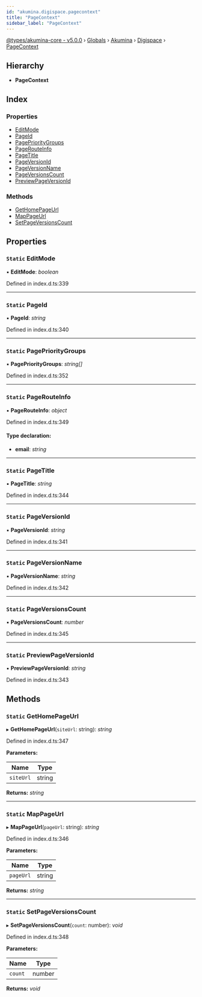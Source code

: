 ```yaml
---
id: "akumina.digispace.pagecontext"
title: "PageContext"
sidebar_label: "PageContext"
---
```


[@types/akumina-core - v5.0.0](../index.md) › [Globals](../globals.md) › [Akumina](../modules/akumina.md) › [Digispace](../modules/akumina.digispace.md) › [PageContext](akumina.digispace.pagecontext.md)

## Hierarchy

* **PageContext**

## Index

### Properties

* [EditMode](akumina.digispace.pagecontext.md#static-editmode)
* [PageId](akumina.digispace.pagecontext.md#static-pageid)
* [PagePriorityGroups](akumina.digispace.pagecontext.md#static-pageprioritygroups)
* [PageRouteInfo](akumina.digispace.pagecontext.md#static-pagerouteinfo)
* [PageTitle](akumina.digispace.pagecontext.md#static-pagetitle)
* [PageVersionId](akumina.digispace.pagecontext.md#static-pageversionid)
* [PageVersionName](akumina.digispace.pagecontext.md#static-pageversionname)
* [PageVersionsCount](akumina.digispace.pagecontext.md#static-pageversionscount)
* [PreviewPageVersionId](akumina.digispace.pagecontext.md#static-previewpageversionid)

### Methods

* [GetHomePageUrl](akumina.digispace.pagecontext.md#static-gethomepageurl)
* [MapPageUrl](akumina.digispace.pagecontext.md#static-mappageurl)
* [SetPageVersionsCount](akumina.digispace.pagecontext.md#static-setpageversionscount)

## Properties

### `Static` EditMode

▪ **EditMode**: *boolean*

Defined in index.d.ts:339

___

### `Static` PageId

▪ **PageId**: *string*

Defined in index.d.ts:340

___

### `Static` PagePriorityGroups

▪ **PagePriorityGroups**: *string[]*

Defined in index.d.ts:352

___

### `Static` PageRouteInfo

▪ **PageRouteInfo**: *object*

Defined in index.d.ts:349

#### Type declaration:

* **email**: *string*

___

### `Static` PageTitle

▪ **PageTitle**: *string*

Defined in index.d.ts:344

___

### `Static` PageVersionId

▪ **PageVersionId**: *string*

Defined in index.d.ts:341

___

### `Static` PageVersionName

▪ **PageVersionName**: *string*

Defined in index.d.ts:342

___

### `Static` PageVersionsCount

▪ **PageVersionsCount**: *number*

Defined in index.d.ts:345

___

### `Static` PreviewPageVersionId

▪ **PreviewPageVersionId**: *string*

Defined in index.d.ts:343

## Methods

### `Static` GetHomePageUrl

▸ **GetHomePageUrl**(`siteUrl`: string): *string*

Defined in index.d.ts:347

**Parameters:**

Name | Type |
------ | ------ |
`siteUrl` | string |

**Returns:** *string*

___

### `Static` MapPageUrl

▸ **MapPageUrl**(`pageUrl`: string): *string*

Defined in index.d.ts:346

**Parameters:**

Name | Type |
------ | ------ |
`pageUrl` | string |

**Returns:** *string*

___

### `Static` SetPageVersionsCount

▸ **SetPageVersionsCount**(`count`: number): *void*

Defined in index.d.ts:348

**Parameters:**

Name | Type |
------ | ------ |
`count` | number |

**Returns:** *void*
